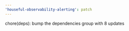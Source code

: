 ```yaml
---
'houseful-observability-alerting': patch
---
```


chore(deps): bump the dependencies group with 8 updates


